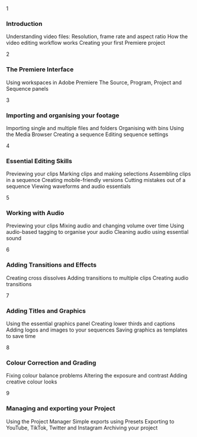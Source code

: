 

1
### Introduction
Understanding video files: Resolution, frame rate and aspect ratio
How the video editing workflow works
Creating your first Premiere project

2
### The Premiere Interface
Using workspaces in Adobe Premiere
The Source, Program, Project and Sequence panels

3
### Importing and organising your footage
Importing single and multiple files and folders
Organising with bins
Using the Media Browser
Creating a sequence
Editing sequence settings

4
### Essential Editing Skills
Previewing your clips
Marking clips and making selections
Assembling clips in a sequence
Creating mobile-friendly versions
Cutting mistakes out of a sequence
Viewing waveforms and audio essentials

5
### Working with Audio

Previewing your clips
Mixing audio and changing volume over time
Using audio-based tagging to organise your audio
Cleaning audio using essential sound

6
### Adding Transitions and Effects
Creating cross dissolves
Adding transitions to multiple clips
Creating audio transitions

7
### Adding Titles and Graphics
Using the essential graphics panel
Creating lower thirds and captions
Adding logos and images to your sequences
Saving graphics as templates to save time

8
### Colour Correction and Grading
Fixing colour balance problems
Altering the exposure and contrast
Adding creative colour looks

9
### Managing and exporting your Project
Using the Project Manager
Simple exports using Presets
Exporting to YouTube, TikTok, Twitter and Instagram
Archiving your project